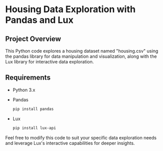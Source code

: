 # Housing Data Exploration with Pandas and Lux

## Project Overview

This Python code explores a housing dataset named "housing.csv" using the pandas library for data manipulation and visualization, along with the Lux library for interactive data exploration.

## Requirements
* Python 3.x
* Pandas
  
  ```bash
  pip install pandas
  ```
* Lux
  
  ```bash
  pip install lux-api
  ```
  
Feel free to modify this code to suit your specific data exploration needs and leverage Lux's interactive capabilities for deeper insights.
